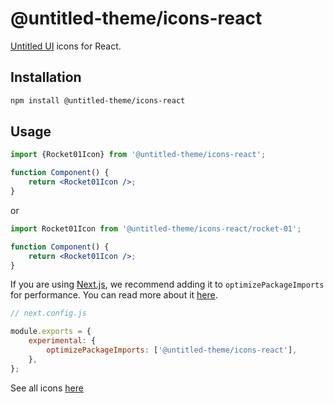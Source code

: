 # @untitled-theme/icons-react

[Untitled UI](<https://www.figma.com/file/5OtZ9gq2jAPCYkmVI2Dd8e/%E2%9D%96-PREVIEW-%E2%9D%96-Untitled-UI-%E2%80%93-PRO-VARIABLES-(v4.0)?type=design&node-id=3463-407484&mode=design&t=oOV4Ezg1JTNhN3ec-0>) icons for React.

## Installation

```bash
npm install @untitled-theme/icons-react
```

## Usage

```jsx
import {Rocket01Icon} from '@untitled-theme/icons-react';

function Component() {
	return <Rocket01Icon />;
}
```

or

```jsx
import Rocket01Icon from '@untitled-theme/icons-react/rocket-01';

function Component() {
	return <Rocket01Icon />;
}
```

If you are using [Next.js](https://nextjs.org/), we recommend adding it to `optimizePackageImports` for performance. You can read more about it [here](https://nextjs.org/docs/app/api-reference/next-config-js/optimizePackageImports).

```js
// next.config.js

module.exports = {
	experimental: {
		optimizePackageImports: ['@untitled-theme/icons-react'],
	},
};
```

See all icons [here](<https://www.figma.com/file/19Vb14aAvbrJ96cErSsOTj/%E2%9D%96-Untitled-UI-Icons-%E2%80%93-1%2C100%2B-essential-Figma-icons-(Community)?type=design&node-id=181-128951&mode=design&t=OmzkoS7cQhGIdxr7-0>)
